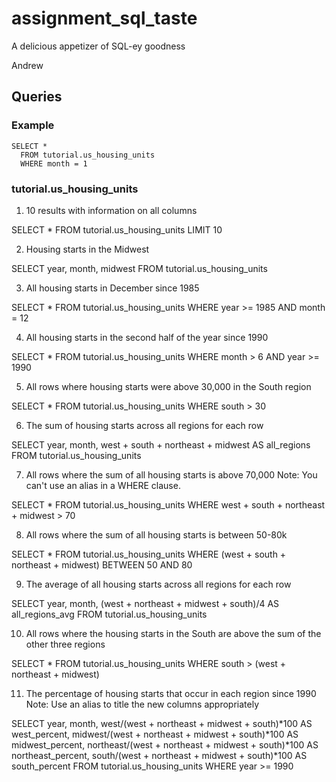 # assignment_sql_taste
A delicious appetizer of SQL-ey goodness

Andrew

## Queries

### Example

```
SELECT *
  FROM tutorial.us_housing_units
  WHERE month = 1
```

### tutorial.us_housing_units

1. 10 results with information on all columns

  SELECT *
    FROM tutorial.us_housing_units
    LIMIT 10

2. Housing starts in the Midwest

  SELECT year, month, midwest
    FROM tutorial.us_housing_units

3. All housing starts in December since 1985

  SELECT *
    FROM tutorial.us_housing_units
    WHERE year >= 1985 AND month = 12

4. All housing starts in the second half of the year since 1990

  SELECT *
    FROM tutorial.us_housing_units
    WHERE month > 6 AND year >= 1990

5. All rows where housing starts were above 30,000 in the South region

  SELECT *
    FROM tutorial.us_housing_units
    WHERE south > 30

6. The sum of housing starts across all regions for each row

  SELECT year, month, west + south + northeast + midwest AS all_regions
    FROM tutorial.us_housing_units

7. All rows where the sum of all housing starts is above 70,000 Note: You can't use an alias in a WHERE clause.

  SELECT *
    FROM tutorial.us_housing_units
    WHERE west + south + northeast + midwest > 70

8. All rows where the sum of all housing starts is between 50-80k

  SELECT *
    FROM tutorial.us_housing_units
    WHERE (west + south + northeast + midwest) BETWEEN 50 AND 80


9. The average of all housing starts across all regions for each row

  SELECT year,
        month,
        (west + northeast + midwest + south)/4 AS all_regions_avg
    FROM tutorial.us_housing_units


10. All rows where the housing starts in the South are above the sum of the other three regions

  SELECT *
    FROM tutorial.us_housing_units
    WHERE south > (west + northeast + midwest)

11. The percentage of housing starts that occur in each region since 1990 Note: Use an alias to title the new columns appropriately

  SELECT year,
      month,
      west/(west + northeast + midwest + south)*100 AS west_percent,
      midwest/(west + northeast + midwest + south)*100 AS midwest_percent,
      northeast/(west + northeast + midwest + south)*100 AS northeast_percent,
      south/(west + northeast + midwest + south)*100 AS south_percent
    FROM tutorial.us_housing_units
    WHERE year >= 1990
